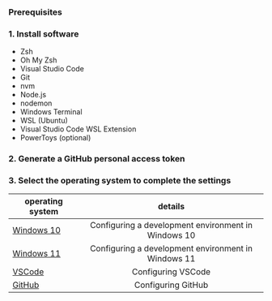 ### Prerequisites

### 1. Install software
- Zsh
- Oh My Zsh
- Visual Studio Code
- Git
- nvm
- Node.js
- nodemon
- Windows Terminal
- WSL (Ubuntu)
- Visual Studio Code WSL Extension
- PowerToys (optional)

### 2. Generate a GitHub personal access token

### 3. Select the operating system to complete the settings


|  operating system | details |
| ------ |:-----:|
|[Windows 10](./Windows-10)|Configuring a development environment in Windows 10|
|[Windows 11](./Windows-11)|Configuring a development environment in Windows 11|
|[VSCode](./VSCode)|Configuring VSCode|
|[GitHub](./GitHub)|Configuring GitHub|